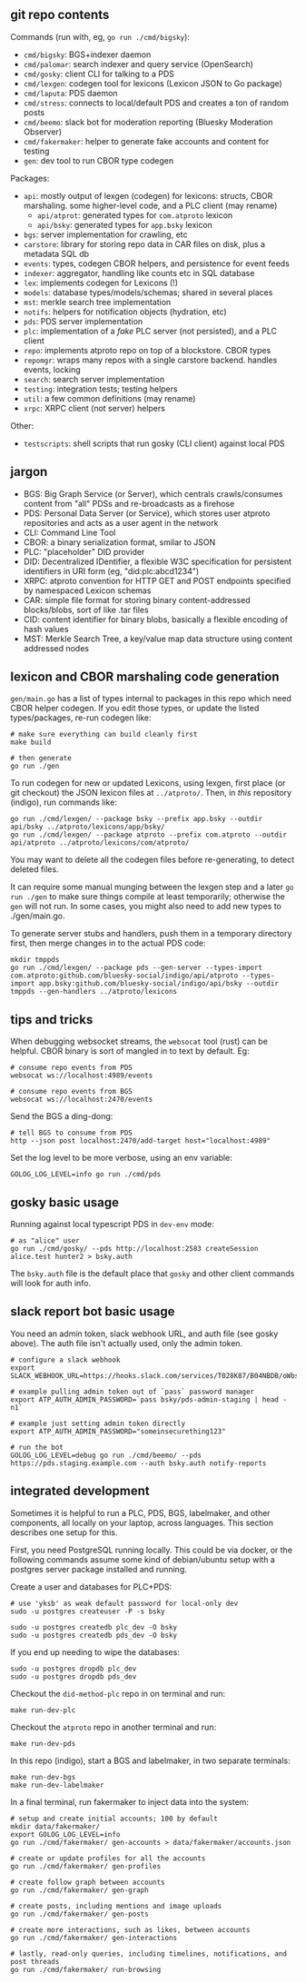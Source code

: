
## git repo contents

Commands (run with, eg, `go run ./cmd/bigsky`):

- `cmd/bigsky`: BGS+indexer daemon
- `cmd/palomar`: search indexer and query service (OpenSearch)
- `cmd/gosky`: client CLI for talking to a PDS
- `cmd/lexgen`: codegen tool for lexicons (Lexicon JSON to Go package)
- `cmd/laputa`: PDS daemon
- `cmd/stress`: connects to local/default PDS and creates a ton of random posts
- `cmd/beemo`: slack bot for moderation reporting (Bluesky Moderation Observer)
- `cmd/fakermaker`: helper to generate fake accounts and content for testing
- `gen`: dev tool to run CBOR type codegen

Packages:

- `api`: mostly output of lexgen (codegen) for lexicons: structs, CBOR marshaling. some higher-level code, and a PLC client (may rename)
    - `api/atprot`: generated types for `com.atproto` lexicon
    - `api/bsky`: generated types for `app.bsky` lexicon
- `bgs`: server implementation for crawling, etc
- `carstore`: library for storing repo data in CAR files on disk, plus a metadata SQL db
- `events`: types, codegen CBOR helpers, and persistence for event feeds
- `indexer`: aggregator, handling like counts etc in SQL database
- `lex`: implements codegen for Lexicons (!)
- `models`: database types/models/schemas; shared in several places
- `mst`: merkle search tree implementation
- `notifs`: helpers for notification objects (hydration, etc)
- `pds`: PDS server implementation
- `plc`: implementation of a *fake* PLC server (not persisted), and a PLC client
- `repo`: implements atproto repo on top of a blockstore. CBOR types
- `repomgr`: wraps many repos with a single carstore backend. handles events, locking
- `search`: search server implementation
- `testing`: integration tests; testing helpers
- `util`: a few common definitions (may rename)
- `xrpc`: XRPC client (not server) helpers

Other:

- `testscripts`: shell scripts that run gosky (CLI client) against local PDS


## jargon

- BGS: Big Graph Service (or Server), which centrals crawls/consumes content from "all" PDSs and re-broadcasts as a firehose
- PDS: Personal Data Server (or Service), which stores user atproto repositories and acts as a user agent in the network
- CLI: Command Line Tool
- CBOR: a binary serialization format, smilar to JSON
- PLC: "placeholder" DID provider
- DID: Decentralized IDentifier, a flexible W3C specification for persistent identifiers in URI form (eg, "did:plc:abcd1234")
- XRPC: atproto convention for HTTP GET and POST endpoints specified by namespaced Lexicon schemas
- CAR: simple file format for storing binary content-addressed blocks/blobs, sort of like .tar files
- CID: content identifier for binary blobs, basically a flexible encoding of hash values
- MST: Merkle Search Tree, a key/value map data structure using content addressed nodes


## lexicon and CBOR marshaling code generation

`gen/main.go` has a list of types internal to packages in this repo which need CBOR helper codegen. If you edit those types, or update the listed types/packages, re-run codegen like:

    # make sure everything can build cleanly first
    make build

    # then generate
    go run ./gen

To run codegen for new or updated Lexicons, using lexgen, first place (or git
checkout) the JSON lexicon files at `../atproto/`.
Then, in *this* repository (indigo), run commands like:

    go run ./cmd/lexgen/ --package bsky --prefix app.bsky --outdir api/bsky ../atproto/lexicons/app/bsky/
    go run ./cmd/lexgen/ --package atproto --prefix com.atproto --outdir api/atproto ../atproto/lexicons/com/atproto/

You may want to delete all the codegen files before re-generating, to detect deleted files.

It can require some manual munging between the lexgen step and a later `go run ./gen` to make sure things compile at least temporarily; otherwise the `gen` will not run.
In some cases, you might also need to add new types to ./gen/main.go.

To generate server stubs and handlers, push them in a temporary directory
first, then merge changes in to the actual PDS code:

    mkdir tmppds
    go run ./cmd/lexgen/ --package pds --gen-server --types-import com.atproto:github.com/bluesky-social/indigo/api/atproto --types-import app.bsky:github.com/bluesky-social/indigo/api/bsky --outdir tmppds --gen-handlers ../atproto/lexicons


## tips and tricks

When debugging websocket streams, the `websocat` tool (rust) can be helpful. CBOR binary is sort of mangled in to text by default. Eg:

    # consume repo events from PDS
    websocat ws://localhost:4989/events

    # consume repo events from BGS
    websocat ws://localhost:2470/events

Send the BGS a ding-dong:

    # tell BGS to consume from PDS
    http --json post localhost:2470/add-target host="localhost:4989"

Set the log level to be more verbose, using an env variable:

    GOLOG_LOG_LEVEL=info go run ./cmd/pds


## gosky basic usage

Running against local typescript PDS in `dev-env` mode:

	# as "alice" user
	go run ./cmd/gosky/ --pds http://localhost:2583 createSession alice.test hunter2 > bsky.auth

The `bsky.auth` file is the default place that `gosky` and other client
commands will look for auth info.


## slack report bot basic usage

You need an admin token, slack webhook URL, and auth file (see gosky above).
The auth file isn't actually used, only the admin token.

    # configure a slack webhook
    export SLACK_WEBHOOK_URL=https://hooks.slack.com/services/T028K87/B04NBDB/oWbsHasdf23r2d

    # example pulling admin token out of `pass` password manager
    export ATP_AUTH_ADMIN_PASSWORD=`pass bsky/pds-admin-staging | head -n1`

    # example just setting admin token directly
    export ATP_AUTH_ADMIN_PASSWORD="someinsecurething123"

    # run the bot
    GOLOG_LOG_LEVEL=debug go run ./cmd/beemo/ --pds https://pds.staging.example.com --auth bsky.auth notify-reports

## integrated development

Sometimes it is helpful to run a PLC, PDS, BGS, labelmaker, and other
components, all locally on your laptop, across languages. This section
describes one setup for this.

First, you need PostgreSQL running locally. This could be via docker, or the
following commands assume some kind of debian/ubuntu setup with a postgres
server package installed and running.

Create a user and databases for PLC+PDS:

    # use 'yksb' as weak default password for local-only dev
    sudo -u postgres createuser -P -s bsky

    sudo -u postgres createdb plc_dev -O bsky
    sudo -u postgres createdb pds_dev -O bsky

If you end up needing to wipe the databases:

    sudo -u postgres dropdb plc_dev
    sudo -u postgres dropdb pds_dev

Checkout the `did-method-plc` repo in on terminal and run:

    make run-dev-plc

Checkout the `atproto` repo in another terminal and run:

    make run-dev-pds

In this repo (indigo), start a BGS and labelmaker, in two separate terminals:

    make run-dev-bgs
    make run-dev-labelmaker

In a final terminal, run fakermaker to inject data into the system:

    # setup and create initial accounts; 100 by default
    mkdir data/fakermaker/
    export GOLOG_LOG_LEVEL=info
    go run ./cmd/fakermaker/ gen-accounts > data/fakermaker/accounts.json

    # create or update profiles for all the accounts
    go run ./cmd/fakermaker/ gen-profiles

    # create follow graph between accounts
    go run ./cmd/fakermaker/ gen-graph

    # create posts, including mentions and image uploads
    go run ./cmd/fakermaker/ gen-posts

    # create more interactions, such as likes, between accounts
    go run ./cmd/fakermaker/ gen-interactions

    # lastly, read-only queries, including timelines, notifications, and post threads
    go run ./cmd/fakermaker/ run-browsing
